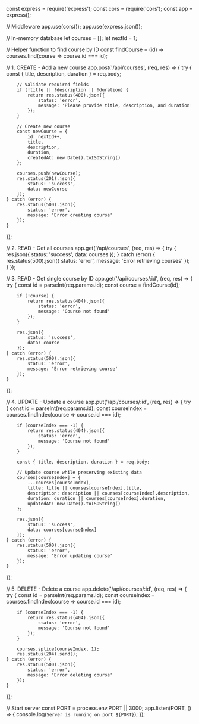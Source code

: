 const express = require('express');
const cors = require('cors');
const app = express();

// Middleware
app.use(cors());
app.use(express.json());

// In-memory database
let courses = [];
let nextId = 1;

// Helper function to find course by ID
const findCourse = (id) => courses.find(course => course.id === id);

// 1. CREATE - Add a new course
app.post('/api/courses', (req, res) => {
    try {
        const { title, description, duration } = req.body;

        // Validate required fields
        if (!title || !description || !duration) {
            return res.status(400).json({
                status: 'error',
                message: 'Please provide title, description, and duration'
            });
        }

        // Create new course
        const newCourse = {
            id: nextId++,
            title,
            description,
            duration,
            createdAt: new Date().toISOString()
        };

        courses.push(newCourse);
        res.status(201).json({
            status: 'success',
            data: newCourse
        });
    } catch (error) {
        res.status(500).json({
            status: 'error',
            message: 'Error creating course'
        });
    }
});

// 2. READ - Get all courses
app.get('/api/courses', (req, res) => {
    try {
        res.json({
            status: 'success',
            data: courses
        });
    } catch (error) {
        res.status(500).json({
            status: 'error',
            message: 'Error retrieving courses'
        });
    }
});

// 3. READ - Get single course by ID
app.get('/api/courses/:id', (req, res) => {
    try {
        const id = parseInt(req.params.id);
        const course = findCourse(id);

        if (!course) {
            return res.status(404).json({
                status: 'error',
                message: 'Course not found'
            });
        }

        res.json({
            status: 'success',
            data: course
        });
    } catch (error) {
        res.status(500).json({
            status: 'error',
            message: 'Error retrieving course'
        });
    }
});

// 4. UPDATE - Update a course
app.put('/api/courses/:id', (req, res) => {
    try {
        const id = parseInt(req.params.id);
        const courseIndex = courses.findIndex(course => course.id === id);

        if (courseIndex === -1) {
            return res.status(404).json({
                status: 'error',
                message: 'Course not found'
            });
        }

        const { title, description, duration } = req.body;
        
        // Update course while preserving existing data
        courses[courseIndex] = {
            ...courses[courseIndex],
            title: title || courses[courseIndex].title,
            description: description || courses[courseIndex].description,
            duration: duration || courses[courseIndex].duration,
            updatedAt: new Date().toISOString()
        };

        res.json({
            status: 'success',
            data: courses[courseIndex]
        });
    } catch (error) {
        res.status(500).json({
            status: 'error',
            message: 'Error updating course'
        });
    }
});

// 5. DELETE - Delete a course
app.delete('/api/courses/:id', (req, res) => {
    try {
        const id = parseInt(req.params.id);
        const courseIndex = courses.findIndex(course => course.id === id);

        if (courseIndex === -1) {
            return res.status(404).json({
                status: 'error',
                message: 'Course not found'
            });
        }

        courses.splice(courseIndex, 1);
        res.status(204).send();
    } catch (error) {
        res.status(500).json({
            status: 'error',
            message: 'Error deleting course'
        });
    }
});

// Start server
const PORT = process.env.PORT || 3000;
app.listen(PORT, () => {
    console.log(`Server is running on port ${PORT}`);
});
